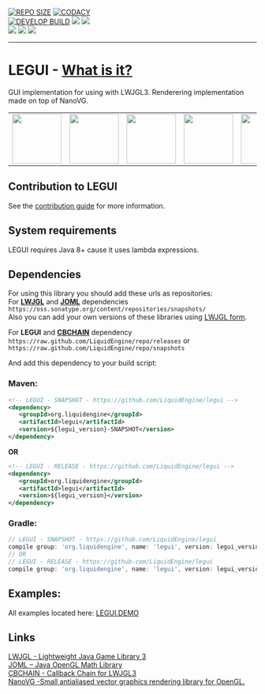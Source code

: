 [![REPO SIZE](https://img.shields.io/github/repo-size/LiquidEngine/legui.svg?style=for-the-badge)]()
[![CODACY](https://img.shields.io/codacy/grade/e3a864cc6d6a4f08938a7b368bdb35da.svg?style=for-the-badge)](https://www.codacy.com/app/LiquidEngine/legui)  
[![DEVELOP BUILD](https://img.shields.io/jenkins/s/http/jenkins.liquidengine.tk/job/LEGUI_DEVELOP.svg?label=develop&style=for-the-badge)](http://jenkins.liquidengine.tk/job/LEGUI_DEVELOP/)
[![](https://img.shields.io/jenkins/s/http/jenkins.liquidengine.tk/job/LEGUI_SNAPSHOTS.svg?label=snapshot&style=for-the-badge)](http://jenkins.liquidengine.tk/job/LEGUI_SNAPSHOTS/)
[![](https://img.shields.io/jenkins/s/http/jenkins.liquidengine.tk/job/LEGUI_RELEASES.svg?label=release&style=for-the-badge)](http://jenkins.liquidengine.tk/job/LEGUI_RELEASES/)  
[![](https://img.shields.io/badge/dynamic/json.svg?label=develop&colorB=00796b&prefix=&suffix=&query=$.version&uri=http%3A%2F%2Fjenkins.liquidengine.tk%2Fjob%2FLEGUI_DEVELOP%2FlastSuccessfulBuild%2Fartifact%2FfullVersion.json&style=for-the-badge)]()
[![](https://img.shields.io/badge/dynamic/json.svg?label=snapshot&colorB=00796b&prefix=&suffix=&query=$.version&uri=http%3A%2F%2Fjenkins.liquidengine.tk%2Fjob%2FLEGUI_SNAPSHOTS%2FlastSuccessfulBuild%2Fartifact%2FfullVersion.json&style=for-the-badge)]()
[![](https://img.shields.io/badge/dynamic/json.svg?label=release&colorB=00796b&prefix=&suffix=&query=$.version&uri=http%3A%2F%2Fjenkins.liquidengine.tk%2Fjob%2FLEGUI_RELEASES%2FlastSuccessfulBuild%2Fartifact%2FfullVersion.json&style=for-the-badge)]()

___
# LEGUI - [What is it?](https://liquidengine.github.io/legui/)  
GUI implementation for using with LWJGL3.
Renderering implementation made on top of NanoVG.
<table>
  <tr>
    <td><img src="https://liquidengine.github.io/legui/images/demo/0.bmp" height="100px"/></td>
    <td><img src="https://liquidengine.github.io/legui/images/demo/55.bmp" height="100px"/></td>
    <td><img src="https://liquidengine.github.io/legui/images/demo/209.bmp" height="100px"/></td>
    <td><img src="https://liquidengine.github.io/legui/images/demo/646.bmp" height="100px"/></td>
    <td><img src="https://liquidengine.github.io/legui/images/demo/813.bmp" height="100px"/></td>
  </tr>
</table>

## Contribution to LEGUI
See the [contribution guide](CONTRIBUTING.md) for more information.

## System requirements
LEGUI requires Java 8+ cause it uses lambda expressions.

## Dependencies
For using this library you should add these urls as repositories:  
For **[LWJGL](https://github.com/LWJGL/lwjgl3)** and **[JOML](https://github.com/JOML-CI/JOML)** dependencies  
`https://oss.sonatype.org/content/repositories/snapshots/`  
Also you can add your own versions of these libraries using [LWJGL form](https://www.lwjgl.org/download).

For **LEGUI** and **[CBCHAIN](https://github.com/LiquidEngine/cbchain)** dependency  
`https://raw.github.com/LiquidEngine/repo/releases` or  
`https://raw.github.com/LiquidEngine/repo/snapshots` 

And add this dependency to your build script:  
### Maven:
 ```xml
<!-- LEGUI - SNAPSHOT - https://github.com/LiquidEngine/legui -->
<dependency>
    <groupId>org.liquidengine</groupId>
    <artifactId>legui</artifactId>
    <version>${legui_version}-SNAPSHOT</version>
</dependency>
 ```
**OR** 
 ```xml
<!-- LEGUI - RELEASE - https://github.com/LiquidEngine/legui -->
<dependency>
    <groupId>org.liquidengine</groupId>
    <artifactId>legui</artifactId>
    <version>${legui_version}</version>
</dependency>
 ```
### Gradle:
  ```groovy
// LEGUI - SNAPSHOT - https://github.com/LiquidEngine/legui
compile group: 'org.liquidengine', name: 'legui', version: legui_version + '-SNAPSHOT', changing: true;
// OR
// LEGUI - RELEASE - https://github.com/LiquidEngine/legui
compile group: 'org.liquidengine', name: 'legui', version: legui_version, changing: true;
  ```
  
## Examples:
All examples located here: 
[LEGUI.DEMO](https://github.com/LiquidEngine/legui.demo)

## Links
[LWJGL - Lightweight Java Game Library 3](https://github.com/LWJGL/lwjgl3)  
[JOML – Java OpenGL Math Library](https://github.com/JOML-CI/JOML)  
[CBCHAIN - Callback Chain for LWJGL3](https://github.com/LiquidEngine/cbchain)  
[NanoVG -Small antialiased vector graphics rendering library for OpenGL.](https://github.com/memononen/nanovg)  
